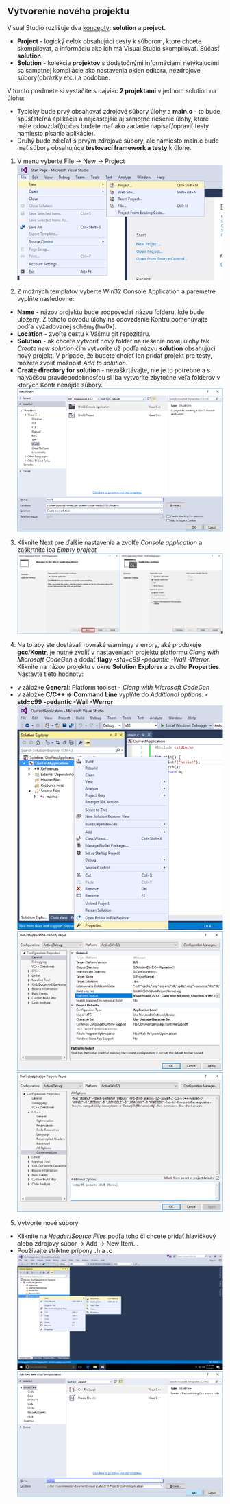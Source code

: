 ## Vytvorenie nového projektu

Visual Studio rozlišuje dva [koncepty](https://msdn.microsoft.com/en-us/library/b142f8e7.aspx): **solution** a **project.**

- **Project** - logický celok obsahujúci cesty k súborom, ktoré chcete skompilovať, a informáciu ako ich má Visual Studio skompilovať. Súčasť **solution**.
- **Solution** - kolekcia **projektov** s dodatočnými informáciami netýkajucími sa samotnej kompilácie ako nastavenia okien editora, nezdrojové súbory(obrázky etc.) a podobne.

V tomto predmete si vystačíte s najviac **2 projektami** v jednom solution na úlohu:

- Typicky bude prvý obsahovať zdrojové súbory úlohy a **main.c** - to bude spúšťateľná aplikácia a najčastejšie aj samotné riešenie úlohy, ktoré máte odovzdať(občas budete mať ako zadanie napísať/opraviť testy namiesto písania aplikácie).
- Druhý bude zdieľať s prvým zdrojové súbory, ale namiesto main.c bude mať súbory obsahujúce **testovací framework a testy** k úlohe.


1. V menu vyberte File → New → Project
![](/visual-studio-2015/images/project_create_1.png)

2. Z možných templatov vyberte Win32 Console Application a paremetre vyplňte nasledovne:
  - **Name** - názov projektu bude zodpovedať názvu folderu, kde bude uložený. Z tohoto dôvodu úlohy na odovzdanie Kontru pomenúvajte podľa vyžadovanej schémy(hw0x).
  - **Location** - zvoľte cestu k Vášmu git repozitáru.
  - **Solution** - ak chcete vytvoriť nový folder na riešenie novej úlohy tak *Create new solution* čím vytvoríte už podľa názvu **solution** obsahujúci nový projekt. V prípade, že budete chcieť len pridať projekt pre testy, môžete zvoliť možnosť *Add to solution*.
  - **Create directory for solution** - nezaškrtávajte, nie je to potrebné a s najväčšou pravdepodobnosťou si iba vytvoríte zbytočne veľa folderov v ktorých Kontr nenájde súbory.
![](/visual-studio-2015/images/project_create_2.png)

3. Kliknite Next pre ďalšie nastavenia a zvolťe *Console application* a zaškrtnite iba *Empty project*
![](/visual-studio-2015/images/project_create_5.png)

4. Na to aby ste dostávali rovnaké warningy a errory, aké produkuje **gcc**/**Kontr**, je nutné zvoliť v nastaveniach projektu platformu *Clang with Microsoft CodeGen* a dodať **flag**y *-std=c99 -pedantic -Wall -Werror.*
  Kliknite na názov projektu v okne **Solution Explorer** a zvoľte **Properties**. Nastavte tieto hodnoty: 
  - v záložke **General**: Platform toolset - *Clang with Microsoft CodeGen* 
  - v záložke **C/C++ → Command Line** vyplňte do *Additional options*: **-std=c99 -pedantic -Wall -Werror** 
![](/visual-studio-2015/images/project_options_1.png)
![](/visual-studio-2015/images/project_options_2.png)
![](/visual-studio-2015/images/project_options_3.png)

5. Vytvorte nové súbory
  - Kliknite na *Header*/*Source* *Files* podľa toho či chcete pridať hlavičkový alebo zdrojový súbor → Add → New Item…
  - Používajte striktne prípony **.h** a **.c**
![](/visual-studio-2015/images/new_item_1.png)
![](/visual-studio-2015/images/new_item_2.png)
